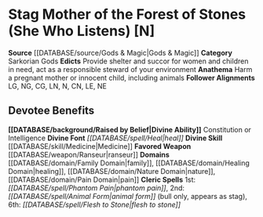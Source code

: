 ﻿---
ability:
- Constitution
- Intelligence
ability_boost:
- Constitution
- Intelligence
alignment: N
deity:
- '[[DATABASE/deity/Stag Mother of the Forest of Stones|Stag Mother of the Forest
  of Stones]]'
deity_category: Sarkorian Gods
divine_font: Heal
domain:
- '[[DATABASE/domain/Family Domain|Family]]'
- '[[DATABASE/domain/Healing Domain|Healing]]'
- '[[DATABASE/domain/Nature Domain|Nature]]'
- '[[DATABASE/domain/Pain Domain|Pain]]'
favored_weapon: '[[DATABASE/weapon/Ranseur|Ranseur]]'
follower_alignment:
- LG
- LN
- LE
- NG
- N
- NE
- CG
- CN
id: '172'
name: Stag Mother of the Forest of Stones
rarity: Common
skill:
- '[[DATABASE/skill/Medicine|Medicine]]'
source: '[[DATABASE/source/Gods & Magic|Gods & Magic]]'
type: Deity

---
# Stag Mother of the Forest of Stones (She Who Listens) [N]

**Source** [[DATABASE/source/Gods & Magic|Gods & Magic]] 
**Category** Sarkorian Gods
**Edicts** Provide shelter and succor for women and children in need, act as a responsible steward of your environment
**Anathema** Harm a pregnant mother or innocent child, including animals
**Follower Alignments** LG, NG, CG, LN, N, CN, LE, NE

## Devotee Benefits

**[[DATABASE/background/Raised by Belief|Divine Ability]]** Constitution or Intelligence
**Divine Font** _[[DATABASE/spell/Heal|heal]]_
**Divine Skill** [[DATABASE/skill/Medicine|Medicine]]
**Favored Weapon** [[DATABASE/weapon/Ranseur|ranseur]]
**Domains** [[DATABASE/domain/Family Domain|family]], [[DATABASE/domain/Healing Domain|healing]], [[DATABASE/domain/Nature Domain|nature]], [[DATABASE/domain/Pain Domain|pain]]
**Cleric Spells** 1st: _[[DATABASE/spell/Phantom Pain|phantom pain]]_, 2nd: _[[DATABASE/spell/Animal Form|animal form]]_ (bull only, appears as stag), 6th: _[[DATABASE/spell/Flesh to Stone|flesh to stone]]_
